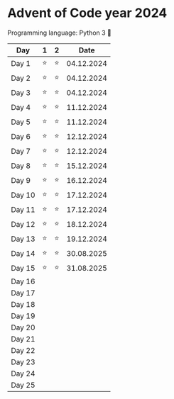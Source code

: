 # Advent of Code year 2024

Programming language: Python 3 &#128013;

| Day    | 1        | 2        | Date       |
|--------|----------|----------|------------|
| Day 1  | &#11088; | &#11088; | 04.12.2024 |
| Day 2  | &#11088; | &#11088; | 04.12.2024 |
| Day 3  | &#11088; | &#11088; | 04.12.2024 |
| Day 4  | &#11088; | &#11088; | 11.12.2024 |
| Day 5  | &#11088; | &#11088; | 11.12.2024 |
| Day 6  | &#11088; | &#11088; | 12.12.2024 |
| Day 7  | &#11088; | &#11088; | 12.12.2024 |
| Day 8  | &#11088; | &#11088; | 15.12.2024 |
| Day 9  | &#11088; | &#11088; | 16.12.2024 |
| Day 10 | &#11088; | &#11088; | 17.12.2024 |
| Day 11 | &#11088; | &#11088; | 17.12.2024 |
| Day 12 | &#11088; | &#11088; | 18.12.2024 |
| Day 13 | &#11088; | &#11088; | 19.12.2024 |
| Day 14 | &#11088; | &#11088; | 30.08.2025 |
| Day 15 | &#11088; | &#11088; | 31.08.2025 |
| Day 16 |          |          |            |
| Day 17 |          |          |            |
| Day 18 |          |          |            |
| Day 19 |          |          |            |
| Day 20 |          |          |            |
| Day 21 |          |          |            |
| Day 22 |          |          |            |
| Day 23 |          |          |            |
| Day 24 |          |          |            |
| Day 25 |          |          |            |
